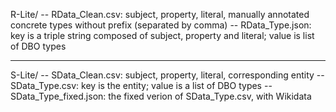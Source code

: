 R-Lite/
    -- RData_Clean.csv: subject, property, literal, manually annotated concrete types without prefix (separated by comma)
    -- RData_Type.json: key is a triple string composed of subject, property and literal; value is list of DBO types

-----------------------------------

S-Lite/
    -- SData_Clean.csv: subject, property, literal, corresponding entity
    -- SData_Type.csv: key is the entity; value is a list of DBO types
    -- SData_Type_fixed.json: the fixed verion of SData_Type.csv, with Wikidata

